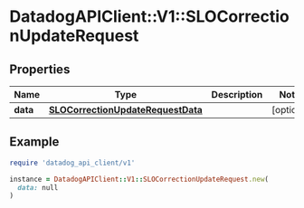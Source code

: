# DatadogAPIClient::V1::SLOCorrectionUpdateRequest

## Properties

| Name | Type | Description | Notes |
| ---- | ---- | ----------- | ----- |
| **data** | [**SLOCorrectionUpdateRequestData**](SLOCorrectionUpdateRequestData.md) |  | [optional] |

## Example

```ruby
require 'datadog_api_client/v1'

instance = DatadogAPIClient::V1::SLOCorrectionUpdateRequest.new(
  data: null
)
```

